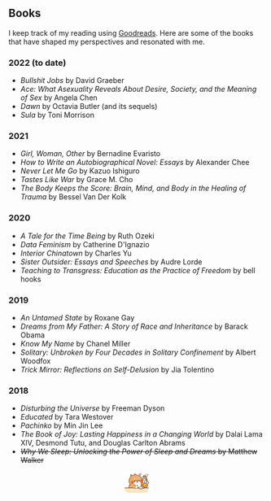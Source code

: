 ## Books

I keep track of my reading using [Goodreads](https://goodreads.com/myrainyday). Here are some of the books that have shaped my perspectives and resonated with me.

### 2022 (to date)
- _Bullshit Jobs_ by David Graeber
- _Ace: What Asexuality Reveals About Desire, Society, and the Meaning of Sex_ by Angela Chen
- _Dawn_ by Octavia Butler (and its sequels)
- _Sula_ by Toni Morrison

### 2021
- _Girl, Woman, Other_ by Bernadine Evaristo
- _How to Write an Autobiographical Novel: Essays_ by Alexander Chee
- _Never Let Me Go_ by Kazuo Ishiguro
- _Tastes Like War_ by Grace M. Cho
- _The Body Keeps the Score: Brain, Mind, and Body in the Healing of Trauma_ by Bessel Van Der Kolk
  
### 2020
- _A Tale for the Time Being_ by Ruth Ozeki
- _Data Feminism_ by Catherine D'Ignazio
- _Interior Chinatown_ by Charles Yu
- _Sister Outsider: Essays and Speeches_ by Audre Lorde
- _Teaching to Transgress: Education as the Practice of Freedom_ by bell hooks
  
### 2019
- _An Untamed State_ by Roxane Gay
- _Dreams from My Father: A Story of Race and Inheritance_ by Barack Obama
- _Know My Name_ by Chanel Miller
- _Solitary: Unbroken by Four Decades in Solitary Confinement_ by Albert Woodfox
- _Trick Mirror: Reflections on Self-Delusion_ by Jia Tolentino

### 2018
- _Disturbing the Universe_ by Freeman Dyson
- _Educated_ by Tara Westover
- _Pachinko_ by Min Jin Lee
- _The Book of Joy: Lasting Happiness in a Changing World_ by Dalai Lama XIV, Desmond Tutu, and Douglas Carlton Abrams
- ~~_Why We Sleep: Unlocking the Power of Sleep and Dreams_ by Matthew Walker~~ 

<center><img style="width: 50px;" src="tontonbooks.gif"></center>
